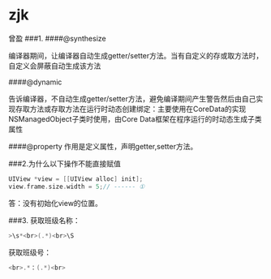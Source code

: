 # zjk
曾盈
###1.
####@synthesize

编译器期间，让编译器自动生成getter/setter方法。当有自定义的存或取方法时，自定义会屏蔽自动生成该方法

####@dynamic

告诉编译器，不自动生成getter/setter方法，避免编译期间产生警告然后由自己实现存取方法或存取方法在运行时动态创建绑定：主要使用在CoreData的实现NSManagedObject子类时使用，由Core Data框架在程序运行的时动态生成子类属性

####@property
作用是定义属性，声明getter,setter方法。 

###2.为什么以下操作不能直接赋值

```objective-c
UIView *view = [[UIView alloc] init];
view.frame.size.width = 5;// ------ ①
```
答：没有初始化view的位置。

###3.
获取班级名称：
```objective-c
>\s*<br>(.*)<br>\S
```
获取班级号：
```objective-c
<br>.*：(.*)<br>
```
